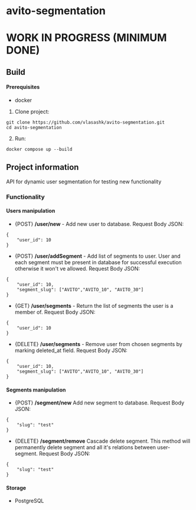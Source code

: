 # avito-segmentation
# WORK IN PROGRESS (MINIMUM DONE)

## Build
#### Prerequisites
- docker

1. Clone project:
```
git clone https://github.com/vlasashk/avito-segmentation.git
cd avito-segmentation
```
2. Run:
```
docker compose up --build
```
## Project information
API for dynamic user segmentation for testing new functionality
### Functionality
#### Users manipulation
- {POST} **/user/new** - Add new user to database. Request Body JSON:
```
{
    "user_id": 10
}
```
- {POST} **/user/addSegment** - Add list of segments to user. 
User and each segment must be present in database for successful execution 
otherwise it won't ve allowed. Request Body JSON:
```
{
    "user_id": 10,
    "segment_slug": ["AVITO","AVITO_10", "AVITO_30"]
}
```
- {GET} **/user/segments** - Return the list of segments the user is a member of. Request Body JSON:
```
{
    "user_id": 10
}
```
- {DELETE} **/user/segments** - Remove user from chosen segments by marking deleted_at field. Request Body JSON:
```
{
    "user_id": 10,
    "segment_slug": ["AVITO","AVITO_10", "AVITO_30"]
}
```

#### Segments manipulation
- {POST} **/segment/new** Add new segment to database. Request Body JSON:
```
{
    "slug": "test"
}
```
- {DELETE} **/segment/remove**  Cascade delete segment. 
This method will permanently delete segment and all it's relations between user-segment. Request Body JSON:
```
{
    "slug": "test"
}
```
#### Storage
- PostgreSQL
